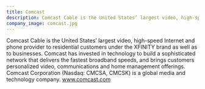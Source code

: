 ```yaml
---
title: Comcast
description: Comcast Cable is the United States’ largest video, high-speed Internet and phone provider to residential customers under the XFINITY brand as well as to businesses.
company_image: comcast.jpg
---
```

Comcast Cable is the United States’ largest video, high-speed Internet and phone provider to residential customers under the XFINITY brand as well as to businesses. Comcast has invested in technology to build a sophisticated network that delivers the fastest broadband speeds, and brings customers personalized video, communications and home management offerings. Comcast Corporation (Nasdaq: CMCSA, CMCSK) is a global media and technology company. www.comcast.com
